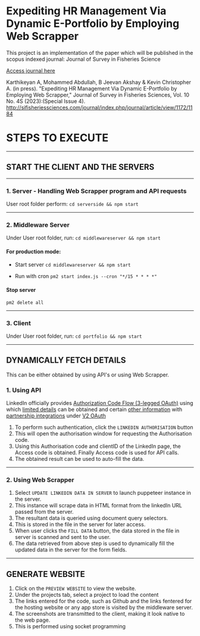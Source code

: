 # Expediting HR Management Via Dynamic E-Portfolio by Employing Web Scrapper

This project is an implementation of the paper which will be published in the scopus indexed journal:
Journal of Survey in Fisheries Science

[Access journal here](http://sifisheriessciences.com//index.php/journal/article/view/1172/1184)

Karthikeyan A, Mohammed Abdullah, B Jeevan Akshay & Kevin Christopher A. (in press). "Expediting HR Management Via Dynamic E-Portfolio by Employing Web Scrapper," Journal of Survey in Fisheries Sciences, Vol. 10 No. 4S (2023):(Special Issue 4). http://sifisheriessciences.com/journal/index.php/journal/article/view/1172/1184

# STEPS TO EXECUTE
---
## START THE CLIENT AND THE SERVERS
---
### 1. Server - Handling Web Scrapper program and API requests
User root folder perform:
`cd serverside && npm start`

---
### 2. Middleware Server
Under User root folder, run:
`cd middlewareserver && npm start`

#### For production mode:
- Start server
`cd middlewareserver && npm start`

- Run with cron
`pm2 start index.js --cron "*/15 * * * *"`

#### Stop server
`pm2 delete all`

---
### 3. Client 
Under User root folder, run:
`cd portfolio && npm start`

___

## DYNAMICALLY FETCH DETAILS

This can be either obtained by using API's or using Web Scrapper.

### 1. Using API

LinkedIn officially provides [Authorization Code Flow (3-legged OAuth)](https://learn.microsoft.com/en-us/linkedin/shared/authentication/authorization-code-flow?tabs=HTTPS1) using which [limited details](https://learn.microsoft.com/en-us/linkedin/shared/integrations/people/profile-api?context=linkedin%2Fconsumer%2Fcontext) can be obtained and certain [other information](https://learn.microsoft.com/en-us/linkedin/shared/references/v2/profile) with [partnership integrations](https://developer.linkedin.com/blog/posts/2015/developer-program-changes) under [V2 OAuth](https://learn.microsoft.com/en-us/linkedin/consumer/integrations/self-serve/migration-faq?context=linkedin%2Fconsumer%2Fcontext)

1. To perform such authentication, click the `LINKEDIN AUTHORISATION` button
2. This will open the authorisation window for requesting the Authorisation code. 
3. Using this Authorisation code and clientID of the LinkedIn page, the Access code is obtained. Finally Access code is used for API calls.
4. The obtained result can be used to auto-fill the data.

___
### 2. Using Web Scrapper

1. Select `UPDATE LINKEDIN DATA IN SERVER` to launch puppeteer instance in the server.
2. This instance will scrape data in HTML format from the linkedIn URL passed from the server.
3. The resultant data is queried using document query selectors.
4. This is stored in the file in the server for later access.
5. When user clicks the `FILL DATA` button, the data stored in the file in server is scanned and sent to the user.
6. The data retrieved from above step is used to dynamically fill the updated data in the server for the form fields.
   
___
## GENERATE WEBSITE

1. Click on the `PREVIEW WEBSITE` to view the website.
2. Under the projects tab, select a project to load the content
3. The links entered for the code, such as Github and the links fentered for the hosting website or any app store is visited by the middleware server.
4. The screenshots are transmitted to the client, making it look native to the web page.
5. This is performed using socket programming

